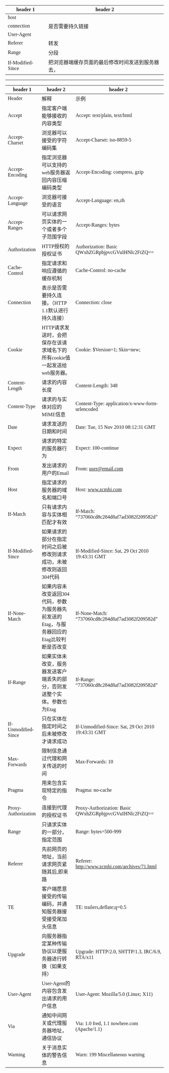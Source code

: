 <font face="Simsun" size=3>

header 1 | header 2
---|---
host | 
connection | 是否需要持久链接
User-Agent |
Referer | 转发
Range | 分段
If-Modified-Since | 把浏览器端缓存页面的最后修改时间发送到服务器去，

---

header 1 | header 2 | header 2
---|---|---
Header |	解释 |	示例 |
Accept |	指定客户端能够接收的内容类型 |	Accept: text/plain, text/html |
Accept-Charset |	浏览器可以接受的字符编码集 |	Accept-Charset: iso-8859-5 |
Accept-Encoding |	指定浏览器可以支持的web服务器返回内容压缩编码类型 |	Accept-Encoding: compress, gzip |
Accept-Language |	浏览器可接受的语言 |	Accept-Language: en,zh |
Accept-Ranges |	可以请求网页实体的一个或者多个子范围字段 |	Accept-Ranges: bytes |
Authorization |	HTTP授权的授权证书 |	Authorization: Basic QWxhZGRpbjpvcGVuIHNlc2FtZQ== |
Cache-Control |	指定请求和响应遵循的缓存机制 |	Cache-Control: no-cache |
Connection |	表示是否需要持久连接。（HTTP 1.1默认进行持久连接） |	Connection: close |
Cookie |	HTTP请求发送时，会把保存在该请求域名下的所有cookie值一起发送给web服务器。 |	Cookie: $Version=1; Skin=new; |
Content-Length |	请求的内容长度 |	Content-Length: 348 |
Content-Type |	请求的与实体对应的MIME信息 |	Content-Type: application/x-www-form-urlencoded |
Date |	请求发送的日期和时间 |	Date: Tue, 15 Nov 2010 08:12:31 GMT |
Expect |	请求的特定的服务器行为 |	Expect: 100-continue |
From |	发出请求的用户的Email |	From: user@email.com |
Host |	指定请求的服务器的域名和端口号 |	Host: www.zcmhi.com |
If-Match |	只有请求内容与实体相匹配才有效 |	If-Match: “737060cd8c284d8af7ad3082f209582d” |
If-Modified-Since |	如果请求的部分在指定时间之后被修改则请求成功，未被修改则返回304代码 |	If-Modified-Since: Sat, 29 Oct 2010 19:43:31 GMT |
If-None-Match |	如果内容未改变返回304代码，参数为服务器先前发送的Etag，与服务器回应的Etag比较判断是否改变 |	If-None-Match: “737060cd8c284d8af7ad3082f209582d” |
If-Range |	如果实体未改变，服务器发送客户端丢失的部分，否则发送整个实体。参数也为Etag |	If-Range: “737060cd8c284d8af7ad3082f209582d” |
If-Unmodified-Since |	只在实体在指定时间之后未被修改才请求成功 |	If-Unmodified-Since: Sat, 29 Oct 2010 19:43:31 GMT |
Max-Forwards |	限制信息通过代理和网关传送的时间 |	Max-Forwards: 10 |
Pragma |	用来包含实现特定的指令 |	Pragma: no-cache |
Proxy-Authorization |	连接到代理的授权证书 |	Proxy-Authorization: Basic QWxhZGRpbjpvcGVuIHNlc2FtZQ== |
Range |	只请求实体的一部分，指定范围 |	Range: bytes=500-999 |
Referer |	先前网页的地址，当前请求网页紧随其后,即来路 |	Referer: http://www.zcmhi.com/archives/71.html |
TE |	客户端愿意接受的传输编码，并通知服务器接受接受尾加头信息 |	TE: trailers,deflate;q=0.5 |
Upgrade |	向服务器指定某种传输协议以便服务器进行转换（如果支持） |	Upgrade: HTTP/2.0, SHTTP/1.3, IRC/6.9, RTA/x11 |
User-Agent |	User-Agent的内容包含发出请求的用户信息 |	User-Agent: Mozilla/5.0 (Linux; X11) |
Via |	通知中间网关或代理服务器地址，通信协议 |	Via: 1.0 fred, 1.1 nowhere.com (Apache/1.1) |
Warning |	关于消息实体的警告信息 |	Warn: 199 Miscellaneous warning |


</font>